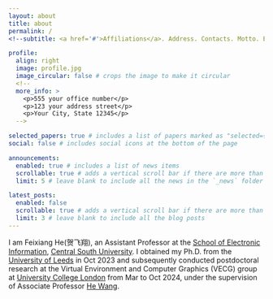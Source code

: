 ```yaml
---
layout: about
title: about
permalink: /
<!--subtitle: <a href='#'>Affiliations</a>. Address. Contacts. Motto. Etc.-->

profile:
  align: right
  image: profile.jpg
  image_circular: false # crops the image to make it circular
  <!--
  more_info: >
    <p>555 your office number</p>
    <p>123 your address street</p>
    <p>Your City, State 12345</p>
  -->

selected_papers: true # includes a list of papers marked as "selected={true}"
social: false # includes social icons at the bottom of the page

announcements:
  enabled: true # includes a list of news items
  scrollable: true # adds a vertical scroll bar if there are more than 3 news items
  limit: 5 # leave blank to include all the news in the `_news` folder

latest_posts:
  enabled: false
  scrollable: true # adds a vertical scroll bar if there are more than 3 new posts items
  limit: 3 # leave blank to include all the blog posts
---
```


I am Feixiang He(贺飞翔), an Assistant Professor at the [School of Electronic Information](https://ei.csu.edu.cn/), [Central South University](https://www.csu.edu.cn/). I obtained my Ph.D. from the [University of Leeds](https://www.leeds.ac.uk/) in Oct 2023 and subsequently conducted postdoctoral research at the Virtual Environment and Computer Graphics (VECG) group at [University College London](https://www.ucl.ac.uk/) from Mar to Oct 2024, under the supervision of Associate Professor [He Wang](https://drhewang.com/).

